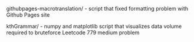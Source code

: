 githubpages-macrotranslation/ - script that fixed formatting problem with Github Pages site

kthGrammar/ - numpy and matplotlib script that visualizes data volume required to bruteforce Leetcode 779 medium problem
